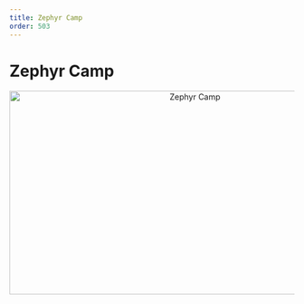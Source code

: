 ```yaml
---
title: Zephyr Camp
order: 503
---
```


# Zephyr Camp

<div style="display: block; text-align: center;">
<a data-flickr-embed="true"  href="https://www.flickr.com/photos/97650144@N03/albums/72157634476255766" title="Zephyr Camp"><img src="https://farm1.staticflickr.com/305/19425347446_22dc620728_z.jpg" width="640" height="360" alt="Zephyr Camp"></a><script async src="//embedr.flickr.com/assets/client-code.js" charset="utf-8"></script>
</div>
